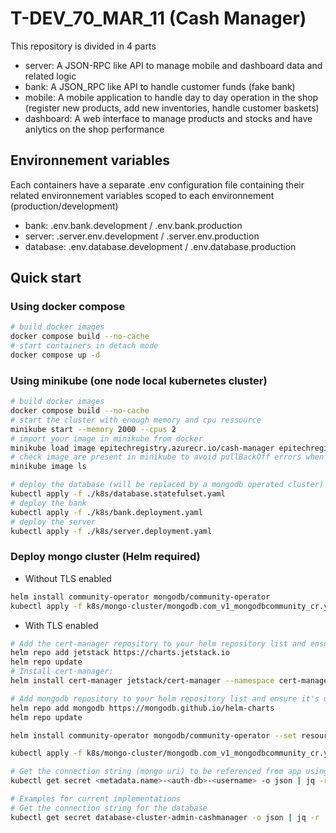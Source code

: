 # T-DEV_70_MAR_11 (Cash Manager)

This repository is divided in 4 parts

- server: A JSON-RPC like API to manage mobile and dashboard data and related logic
- bank: A JSON_RPC like API to handle customer funds (fake bank) 
- mobile: A mobile application to handle day to day operation in the shop (register new products, add new inventories, handle customer baskets)
- dashboard: A web interface to manage products and stocks and have anlytics on the shop performance

## Environnement variables

Each containers have a separate .env configuration file containing their related environnement variables scoped to each environnement (production/development)

- bank: .env.bank.development / .env.bank.production
- server: .server.env.development / .server.env.production
- database: .env.database.development / .env.database.production

## Quick start

### Using docker compose

```bash
# build docker images
docker compose build --no-cache
# start containers in detach mode
docker compose up -d
```

### Using minikube (one node local kubernetes cluster)

```bash
# build docker images
docker compose build --no-cache
# start the cluster with enough memory and cpu ressource
minikube start --memory 2000 --cpus 2
# import your image in minikube from docker 
minikube load image epitechregistry.azurecr.io/cash-manager epitechregistry.azurecr.io/bank
# check image are present in minikube to avoid pullBackOff errors when deploying pods
minikube image ls
```

```bash
# deploy the database (will be replaced by a mongodb operated cluster)
kubectl apply -f ./k8s/database.statefulset.yaml
# deploy the bank
kubectl apply -f ./k8s/bank.deployment.yaml
# deploy the server
kubectl apply -f ./k8s/server.deployment.yaml
```


### Deploy mongo cluster (Helm required)

- Without TLS enabled 

```bash
helm install community-operator mongodb/community-operator
kubectl apply -f k8s/mongo-cluster/mongodb.com_v1_mongodbcommunity_cr.yaml --set operator.watchNamespace='*'
```

- With TLS enabled 

```bash
# Add the cert-manager repository to your helm repository list and ensure it's up to date:
helm repo add jetstack https://charts.jetstack.io
helm repo update
# Install cert-manager:
helm install cert-manager jetstack/cert-manager --namespace cert-manager --create-namespace --set installCRDs=true

# Add mongodb repository to your helm repository list and ensure it's up to data:
helm repo add mongodb https://mongodb.github.io/helm-charts
helm repo update

helm install community-operator mongodb/community-operator --set resource.tls.useCertManager=true --set resource.tls.enabled=true --set operator.watchNamespace='*'

kubectl apply -f k8s/mongo-cluster/mongodb.com_v1_mongodbcommunity_cr.yaml

# Get the connection string (mongo uri) to be referenced from app using database cluster (<metadata.name>-<auth-db>-<username>)
kubectl get secret <metadata.name>-<auth-db>-<username> -o json | jq -r '.data | with_entries(.value |= @base64d)'

```

```bash
# Examples for current implementations
# Get the connection string for the database 
kubectl get secret database-cluster-admin-cashmanager -o json | jq -r '.data | with_entries(.value |= @base64d)'
```
